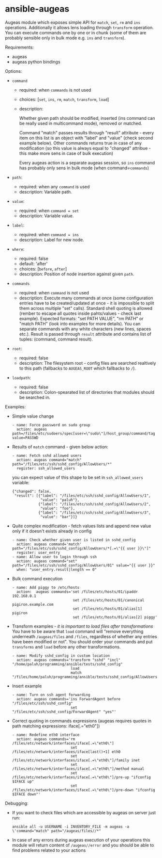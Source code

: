 ansible-augeas
==============

Augeas module which exposes simple API for `match`, `set`, `rm` and `ins` operations. Additionally it allows lens loading through `transform` operation. You can execute commands one by one or in chunk (some of them are probably sensible only in bulk mode e.g. `ins` and `transform`).

Requirements:
  - augeas
  - augeas python bindings

Options:
  - `command`
      - required: when `commands` is not used
      - choices: [`set`, `ins`, `rm`, `match`, `transform`, `load`]
      - description:

         Whether given path should be modified, inserted (ins command can be really used in multicommand mode), removed or matched.

        Command "match" passes results through "result" attribute - every item on this list is an object with "label" and "value" (check second example below). Other commands returns true in case of any modification (so this value is always equal to "changed" attribue - this make more sens in case of bulk execution)

        Every augeas action is a separate augeas session, so `ins` command has probably only sens in bulk mode (when command=`commands`)

  - `path`:
      - required: when any `command` is used
      - description: Variable path.
  - `value`:
      - required: when `command = set`
      - description: Variable value.
  - `label`:
      - required: when `command = ins`
      - description: Label for new node.
  - `where`:
      - required: false
      - default: 'after'
      - choices: [`before`, `after`]
      - description: Position of node insertion against given `path`.
  - `commands`
      - required: when `command` is not used
      - description: Execute many commands at once (some configuration entries have to be created/updated at once - it is impossible to split them across multiple "set" calls). Standard shell quoting is allowed (rember to escape all quotes inside pahts/values - check last example). Expected formats: "set PATH VALUE", "rm PATH" or "match PATH" (look into examples for more details). You can separate commands with any white characters (new lines, spaces etc.). Result is passed through `result` attribute and contains list of tuples: (command, command result).
  - `root`:
      - required: false
      - description: The filesystem root - config files are searched realtively to this path (fallbacks to `AUGEAS_ROOT` which fallbacks to  `/`).
  - `loadpath`:
      - required: false
      - description: Colon-spearated list of directories that modules should be searched in.

Examples:

  - Simple value change

        - name: Force password on sudo group
          action: augeas path=/files/etc/sudoers/spec[user=\"sudo\"]/host_group/command/tag value=PASSWD

  - Results of `match` command - given below action:

        - name: Fetch sshd allowed users
          action: augeas command="match" path="/files/etc/ssh/sshd_config/AllowUsers/*"
          register: ssh_allowed_users

      you can expect value of this shape to be set in `ssh_allowed_users` variable:

        {"changed": false,
         "result": [{"label": "/files/etc/ssh/sshd_config/AllowUsers/1",
                     "value": "paluh"},
                    {"label": "/files/etc/ssh/sshd_config/AllowUsers/2",
                     "value": "foo"},
                    {"label": "/files/etc/ssh/sshd_config/AllowUsers/3",
                     "value": "bar"}]}

  - Quite complex modification - fetch values lists and append new value only if it doesn't exists already in config

        - name: Check whether given user is listed in sshd_config
          action: augeas command='match' path="/files/etc/ssh/sshd_config/AllowUsers/*[.=\"{{ user }}\"]"
          register: user_entry
        - name: Allow user to login through ssh
          action: augeas command="set" path="/files/etc/ssh/sshd_config/AllowUsers/01" value="{{ user }}"
          when: "user_entry.result|length == 0"

  - Bulk command execution

        - name: Add piggy to /etc/hosts
          action:  augeas commands='set /files/etc/hosts/01/ipaddr 192.168.0.1
                                    set /files/etc/hosts/01/canonical pigiron.example.com
                                    set /files/etc/hosts/01/alias[1] pigiron
                                    set /files/etc/hosts/01/alias[2] piggy'
  - Transform examples - _it is important to load files after transformations_
    You have to be aware that `load` command will "remove everything underneath
     `/augeas/files` and `/files`, regardless of whether any entries have been modified or not". You should order your
    commands and put `transforms` and `load` before any other transformations.


        - name: Modify sshd_config in custom location
          action: augeas commands='transform "sshd" "incl" "/home/paluh/programming/ansible/tests/sshd_config"
                                   load
                                   match "/files/home/paluh/programming/ansible/tests/sshd_config/AllowUsers/*"'

  - Insert example

        - name: Turn on ssh agent forwarding
          action: augeas commands='ins ForwardAgent before "/files/etc/ssh/sshd_config"
                                   set "/files/etc/ssh/sshd_config/ForwardAgent" "yes"'

  - Correct quoting in commands expressions (augeas requires quotes in path matching expressions: iface[.=\"eth0\"])

        - name: Redefine eth0 interface
          action: augeas commands='rm /files/etc/network/interfaces/iface[.=\"eth0\"]
                                   set /files/etc/network/interfaces/iface[last()+1] eth0
                                   set /files/etc/network/interfaces/iface[.=\"eth0\"]/family inet
                                   set /files/etc/network/interfaces/iface[.=\"eth0\"]/method manual
                                   set /files/etc/network/interfaces/iface[.=\"eth0\"]/pre-up "ifconfig $IFACE up"
                                   set /files/etc/network/interfaces/iface[.=\"eth0\"]/pre-down "ifconfig $IFACE down"'

Debugging:

  - If you want to check files which are accessible by augeas on server just run:

        ansible all -u USERNAME -i INVENTORY_FILE -m augeas -a \'command="match" path="/augeas/files//*"

  - In case of any errors during augeas execution of your operations this module will return content of `/augeas//error` and you should be able to find problems related to your actions

